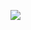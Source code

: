 ![](https://www.showdoc.cc/server/api/common/visitfile/sign/e2d76d7bab8a3dd7254722318cc957fa?showdoc=.jpg)